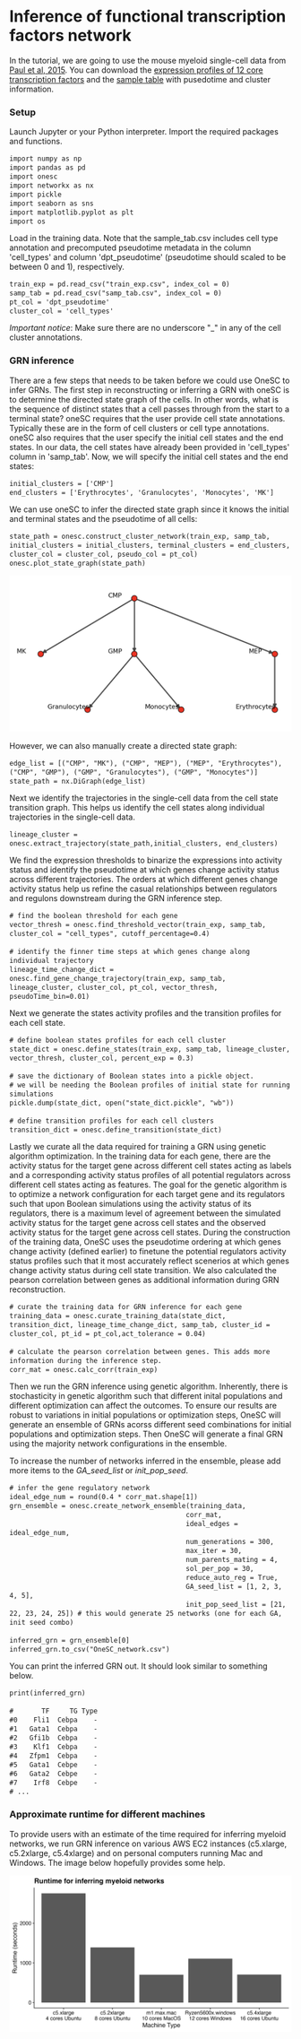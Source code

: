 # Inference of functional transcription factors network
In the tutorial, we are going to use the mouse myeloid single-cell data from [Paul et al, 2015](https://www.cell.com/cell/fulltext/S0092-8674(15)01493-2?_returnURL=https%3A%2F%2Flinkinghub.elsevier.com%2Fretrieve%2Fpii%2FS0092867415014932%3Fshowall%3Dtrue). You can download the [expression profiles of 12 core transcription factors](https://cnobjects.s3.amazonaws.com/OneSC/Paul_2015/train_exp.csv) and the [sample table](https://cnobjects.s3.amazonaws.com/OneSC/Paul_2015/samp_tab.csv) with pusedotime and cluster information. 

### Setup
Launch Jupyter or your Python interpreter. Import the required packages and functions.
```
import numpy as np 
import pandas as pd 
import onesc 
import networkx as nx
import pickle 
import seaborn as sns 
import matplotlib.pyplot as plt
import os
```

Load in the training data. Note that the sample_tab.csv includes cell type annotation and precomputed pseudotime metadata in the column 'cell_types' and column 'dpt_pseudotime' (pseudotime should scaled to be between 0 and 1), respectively. 
```
train_exp = pd.read_csv("train_exp.csv", index_col = 0)
samp_tab = pd.read_csv("samp_tab.csv", index_col = 0)
pt_col = 'dpt_pseudotime'
cluster_col = 'cell_types'
```
*Important notice*: Make sure there are no underscore "_" in any of the cell cluster annotations. 
### GRN inference 
There are a few steps that needs to be taken before we could use OneSC to infer GRNs. The first step in reconstructing or inferring a GRN with oneSC is to determine the directed state graph of the cells. In other words, what is the sequence of distinct states that a cell passes through from the start to a terminal state? oneSC requires that the user provide cell state annotations. Typically these are in the form of cell clusters or cell type annotations. oneSC also requires that the user specify the initial cell states and the end states. In our data, the cell states have already been provided in 'cell_types' column in 'samp_tab'. Now, we will specify the initial cell states and the end states:

```
initial_clusters = ['CMP']
end_clusters = ['Erythrocytes', 'Granulocytes', 'Monocytes', 'MK']
```
We can use oneSC to infer the directed state graph since it knows the initial and terminal states and the pseudotime of all cells:
```
state_path = onesc.construct_cluster_network(train_exp, samp_tab, initial_clusters = initial_clusters, terminal_clusters = end_clusters, cluster_col = cluster_col, pseudo_col = pt_col)
onesc.plot_state_graph(state_path)
```
![State graph](./_static/images/state_graph_1.png)

However, we can also manually create a directed state graph:

```
edge_list = [("CMP", "MK"), ("CMP", "MEP"), ("MEP", "Erythrocytes"), ("CMP", "GMP"), ("GMP", "Granulocytes"), ("GMP", "Monocytes")]
state_path = nx.DiGraph(edge_list)
```

Next we identify the trajectories in the single-cell data from the cell state transition graph. This helps us identify the cell states along individual trajectories in the single-cell data. 
```
lineage_cluster = onesc.extract_trajectory(state_path,initial_clusters, end_clusters)
```
We find the expression thresholds to binarize the expressions into activity status and identify the pseudotime at which genes change activity status across different trajectories. The orders at which different genes change activity status help us refine the casual relationships between regulators and regulons downstream during the GRN inference step. 
```
# find the boolean threshold for each gene 
vector_thresh = onesc.find_threshold_vector(train_exp, samp_tab, cluster_col = "cell_types", cutoff_percentage=0.4)

# identify the finner time steps at which genes change along individual trajectory 
lineage_time_change_dict = onesc.find_gene_change_trajectory(train_exp, samp_tab, lineage_cluster, cluster_col, pt_col, vector_thresh, pseudoTime_bin=0.01) 
```
Next we generate the states activity profiles and the transition profiles for each cell state. 
```
# define boolean states profiles for each cell cluster 
state_dict = onesc.define_states(train_exp, samp_tab, lineage_cluster, vector_thresh, cluster_col, percent_exp = 0.3)

# save the dictionary of Boolean states into a pickle object. 
# we will be needing the Boolean profiles of initial state for running simulations 
pickle.dump(state_dict, open("state_dict.pickle", "wb"))

# define transition profiles for each cell clusters
transition_dict = onesc.define_transition(state_dict)
```
Lastly we curate all the data required for training a GRN using genetic algorithm optimization. In the training data for each gene, there are the activity status for the target gene across different cell states acting as labels and a corresponding activity status profiles of all potential regulators across different cell states acting as features. The goal for the genetic algorithm is to optimize a network configuration for each target gene and its regulators such that upon Boolean simulations using the activity status of its regulators, there is a maximum level of agreement between the simulated activity status for the target gene across cell states and the observed activity status for the target gene across cell states. During the construction of the training data, OneSC uses the pseudotime ordering at which genes change activity (defined earlier) to finetune the potential regulators activity status profiles such that it most accurately reflect scenerios at which genes change activity status during cell state transition. We also calculated the pearson correlation between genes as additional information during GRN reconstruction. 
```
# curate the training data for GRN inference for each gene 
training_data = onesc.curate_training_data(state_dict, transition_dict, lineage_time_change_dict, samp_tab, cluster_id = cluster_col, pt_id = pt_col,act_tolerance = 0.04)

# calculate the pearson correlation between genes. This adds more information during the inference step. 
corr_mat = onesc.calc_corr(train_exp)
```
Then we run the GRN inference using genetic algorithm. Inherently, there is stochasticity in genetic algorithm such that different inital populations and different optimization can affect the outcomes. To ensure our results are robust to variations in initial populations or optimization steps, OneSC will generate an ensemble of GRNs acorss different seed combinations for initial populations and optimization steps. Then OneSC will generate a final GRN using the majority network configurations in the ensemble. 

To increase the number of networks inferred in the ensemble, please add more items to the *GA_seed_list* or *init_pop_seed*. 
```
# infer the gene regulatory network
ideal_edge_num = round(0.4 * corr_mat.shape[1])
grn_ensemble = onesc.create_network_ensemble(training_data, 
                                            corr_mat, 
                                            ideal_edges = ideal_edge_num, 
                                            num_generations = 300, 
                                            max_iter = 30, 
                                            num_parents_mating = 4, 
                                            sol_per_pop = 30, 
                                            reduce_auto_reg = True, 
                                            GA_seed_list = [1, 2, 3, 4, 5], 
                                            init_pop_seed_list = [21, 22, 23, 24, 25]) # this would generate 25 networks (one for each GA, init seed combo)

inferred_grn = grn_ensemble[0]
inferred_grn.to_csv("OneSC_network.csv")
```
You can print the inferred GRN out. It should look similar to something below. 
```
print(inferred_grn)

#       TF     TG Type
#0    Fli1  Cebpa    -
#1   Gata1  Cebpa    -
#2   Gfi1b  Cebpa    -
#3    Klf1  Cebpa    -
#4   Zfpm1  Cebpa    -
#5   Gata1  Cebpe    -
#6   Gata2  Cebpe    -
#7    Irf8  Cebpe    -
# ...
```

### Approximate runtime for different machines 
To provide users with an estimate of the time required for inferring myeloid networks, we run GRN inference on various AWS EC2 instances (c5.xlarge, c5.2xlarge, c5.4xlarge) and on personal computers running Mac and Windows. The image below hopefully provides some help. 

![Runtime Test](./_static/images/runtime_plot.png)
